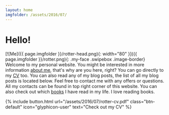 ```yaml
---
layout: home
imgfolder: /assets/2016/07/
---
```


# Hello!

[![Me]({{ page.imgfolder }}/rotter-head.png){: width="80" }]({{ page.imgfolder }}/rotter.png){: .my-face .swipebox .image-border} Welcome to my personal website. You might be interested in more information [about me](/about), that's why are you here, right? You can go directly to my [CV](/assets/2016/07/rotter-cv.pdf) too. You can also read any of my blog posts, the list of all my blog posts is located below. Feel free to contact me with any offers or questions. All my contacts can be found in top right corner of this website. You can also check out which [books](/books-i-have-read) I have read in my life. I love reading books.

{% include button.html url="/assets/2016/07/rotter-cv.pdf" class="btn-default" icon="glyphicon-user" text="Check out my CV" %}